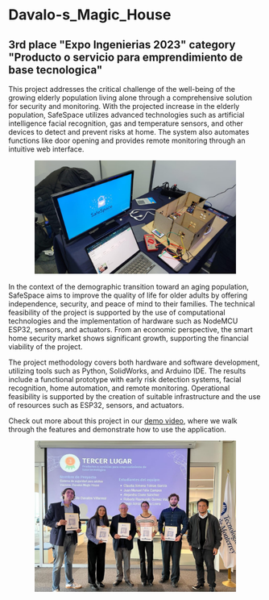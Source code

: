 # Davalo-s_Magic_House
## 3rd place "Expo Ingenierias 2023" category "Producto o servicio para emprendimiento de base tecnologica"
This project addresses the critical challenge of the well-being of the growing elderly population living alone through a comprehensive solution for security and monitoring. With the projected increase in the elderly population, SafeSpace utilizes advanced technologies such as artificial intelligence facial recognition, gas and temperature sensors, and other devices to detect and prevent risks at home. The system also automates functions like door opening and provides remote monitoring through an intuitive web interface.
<div style="text-align:center">
  <img src="img/66a699b7-2c9d-4e9a-bf40-69a95207e83d.jpg" alt="Image 2" width="400"/>
</div>

In the context of the demographic transition toward an aging population, SafeSpace aims to improve the quality of life for older adults by offering independence, security, and peace of mind to their families. The technical feasibility of the project is supported by the use of computational technologies and the implementation of hardware such as NodeMCU ESP32, sensors, and actuators. From an economic perspective, the smart home security market shows significant growth, supporting the financial viability of the project.

The project methodology covers both hardware and software development, utilizing tools such as Python, SolidWorks, and Arduino IDE. The results include a functional prototype with early risk detection systems, facial recognition, home automation, and remote monitoring. Operational feasibility is supported by the creation of suitable infrastructure and the use of resources such as ESP32, sensors, and actuators.

Check out more about this project in our [demo video](https://youtu.be/ADH4FWjCIjY), where we walk through the features and demonstrate how to use the application.
<div style="text-align:center">
  <img src="img/0102f253-8c04-4f34-a3da-0da35a73e2c0.jpg" alt="Image 1" width="400"/>
</div>
